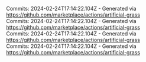 Commits: 2024-02-24T17:14:22.104Z - Generated via https://github.com/marketplace/actions/artificial-grass
<br>
Commits: 2024-02-24T17:14:22.104Z - Generated via https://github.com/marketplace/actions/artificial-grass
<br>
Commits: 2024-02-24T17:14:22.104Z - Generated via https://github.com/marketplace/actions/artificial-grass
<br>
Commits: 2024-02-24T17:14:22.104Z - Generated via https://github.com/marketplace/actions/artificial-grass
<br>
